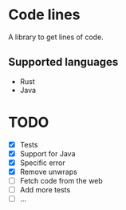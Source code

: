 # Code lines
A library to get lines of code.

## Supported languages
- Rust
- Java

# TODO
- [x] Tests
- [x] Support for Java
- [x] Specific error
- [x] Remove unwraps
- [ ] Fetch code from the web
- [ ] Add more tests
- [ ] ...
